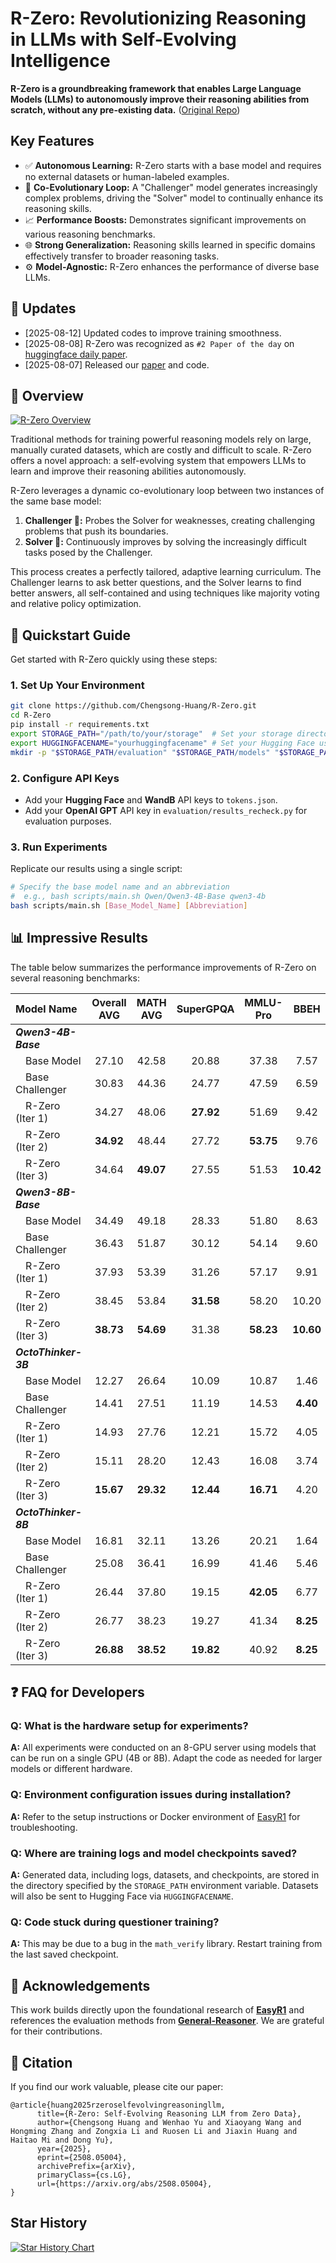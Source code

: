 # R-Zero: Revolutionizing Reasoning in LLMs with Self-Evolving Intelligence

**R-Zero is a groundbreaking framework that enables Large Language Models (LLMs) to autonomously improve their reasoning abilities from scratch, without any pre-existing data.** ([Original Repo](https://github.com/Chengsong-Huang/R-Zero))

## Key Features

*   ✅ **Autonomous Learning:** R-Zero starts with a base model and requires no external datasets or human-labeled examples.
*   🔄 **Co-Evolutionary Loop:**  A "Challenger" model generates increasingly complex problems, driving the "Solver" model to continually enhance its reasoning skills.
*   📈 **Performance Boosts:** Demonstrates significant improvements on various reasoning benchmarks.
*   🌐 **Strong Generalization:** Reasoning skills learned in specific domains effectively transfer to broader reasoning tasks.
*   ⚙️ **Model-Agnostic:** R-Zero enhances the performance of diverse base LLMs.

## 🚀 Updates

*   [2025-08-12] Updated codes to improve training smoothness.
*   [2025-08-08]  R-Zero was recognized as `#2 Paper of the day` on [huggingface daily paper](https://huggingface.co/papers/2508.05004).
*   [2025-08-07]  Released our [paper](https://arxiv.org/abs/2508.05004) and code.

## 🧐 Overview

[![R-Zero Overview](figs/abstract.png)](https://arxiv.org/abs/2508.05004)

Traditional methods for training powerful reasoning models rely on large, manually curated datasets, which are costly and difficult to scale. R-Zero offers a novel approach: a self-evolving system that empowers LLMs to learn and improve their reasoning abilities autonomously.

R-Zero leverages a dynamic co-evolutionary loop between two instances of the same base model:

1.  **Challenger 🎯:**  Probes the Solver for weaknesses, creating challenging problems that push its boundaries.
2.  **Solver 🧠:**  Continuously improves by solving the increasingly difficult tasks posed by the Challenger.

This process creates a perfectly tailored, adaptive learning curriculum.  The Challenger learns to ask better questions, and the Solver learns to find better answers, all self-contained and using techniques like majority voting and relative policy optimization.

## 🏁 Quickstart Guide

Get started with R-Zero quickly using these steps:

### 1. Set Up Your Environment

```bash
git clone https://github.com/Chengsong-Huang/R-Zero.git
cd R-Zero
pip install -r requirements.txt
export STORAGE_PATH="/path/to/your/storage"  # Set your storage directory
export HUGGINGFACENAME="yourhuggingfacename" # Set your Hugging Face username
mkdir -p "$STORAGE_PATH/evaluation" "$STORAGE_PATH/models" "$STORAGE_PATH/generated_question" "$STORAGE_PATH/temp_results"
```

### 2. Configure API Keys

*   Add your **Hugging Face** and **WandB** API keys to `tokens.json`.
*   Add your **OpenAI GPT** API key in `evaluation/results_recheck.py` for evaluation purposes.

### 3. Run Experiments

Replicate our results using a single script:

```bash
# Specify the base model name and an abbreviation
#  e.g., bash scripts/main.sh Qwen/Qwen3-4B-Base qwen3-4b
bash scripts/main.sh [Base_Model_Name] [Abbreviation]
```

## 📊 Impressive Results

The table below summarizes the performance improvements of R-Zero on several reasoning benchmarks:

| Model Name | Overall AVG | MATH AVG | SuperGPQA | MMLU-Pro | BBEH |
|:---|:---:|:---:|:---:|:---:|:---:|
| ***Qwen3-4B-Base*** | | | | | |
| &emsp;Base Model | 27.10 | 42.58 | 20.88 | 37.38 | 7.57 |
| &emsp;Base Challenger | 30.83 | 44.36 | 24.77 | 47.59 | 6.59 |
| &emsp;R-Zero (Iter 1) | 34.27 | 48.06 | **27.92** | 51.69 | 9.42 |
| &emsp;R-Zero (Iter 2) | **34.92** | 48.44 | 27.72 | **53.75** | 9.76 |
| &emsp;R-Zero (Iter 3) | 34.64 | **49.07** | 27.55 | 51.53 | **10.42** |
| ***Qwen3-8B-Base*** | | | | | |
| &emsp;Base Model | 34.49 | 49.18 | 28.33 | 51.80 | 8.63 |
| &emsp;Base Challenger | 36.43 | 51.87 | 30.12 | 54.14 | 9.60 |
| &emsp;R-Zero (Iter 1) | 37.93 | 53.39 | 31.26 | 57.17 | 9.91 |
| &emsp;R-Zero (Iter 2) | 38.45 | 53.84 | **31.58** | 58.20 | 10.20 |
| &emsp;R-Zero (Iter 3) | **38.73** | **54.69** | 31.38 | **58.23** | **10.60** |
| ***OctoThinker-3B*** | | | | | |
| &emsp;Base Model | 12.27 | 26.64 | 10.09 | 10.87 | 1.46 |
| &emsp;Base Challenger | 14.41 | 27.51 | 11.19 | 14.53 | **4.40** |
| &emsp;R-Zero (Iter 1) | 14.93 | 27.76 | 12.21 | 15.72 | 4.05 |
| &emsp;R-Zero (Iter 2) | 15.11 | 28.20 | 12.43 | 16.08 | 3.74 |
| &emsp;R-Zero (Iter 3) | **15.67** | **29.32** | **12.44** | **16.71** | 4.20 |
| ***OctoThinker-8B*** | | | | | |
| &emsp;Base Model | 16.81 | 32.11 | 13.26 | 20.21 | 1.64 |
| &emsp;Base Challenger | 25.08 | 36.41 | 16.99 | 41.46 | 5.46 |
| &emsp;R-Zero (Iter 1) | 26.44 | 37.80 | 19.15 | **42.05** | 6.77 |
| &emsp;R-Zero (Iter 2) | 26.77 | 38.23 | 19.27 | 41.34 | **8.25** |
| &emsp;R-Zero (Iter 3) | **26.88** | **38.52** | **19.82** | 40.92 | **8.25** |

## ❓ FAQ for Developers

### Q: What is the hardware setup for experiments?

**A:** All experiments were conducted on an 8-GPU server using models that can be run on a single GPU (4B or 8B). Adapt the code as needed for larger models or different hardware.

### Q: Environment configuration issues during installation?

**A:**  Refer to the setup instructions or Docker environment of [EasyR1](https://github.com/hiyouga/EasyR1/tree/main) for troubleshooting.

### Q: Where are training logs and model checkpoints saved?

**A:**  Generated data, including logs, datasets, and checkpoints, are stored in the directory specified by the `STORAGE_PATH` environment variable. Datasets will also be sent to Hugging Face via `HUGGINGFACENAME`.

### Q: Code stuck during questioner training?

**A:** This may be due to a bug in the `math_verify` library. Restart training from the last saved checkpoint.

## 🙏 Acknowledgements

This work builds directly upon the foundational research of [**EasyR1**](https://github.com/hiyouga/EasyR1/tree/main) and references the evaluation methods from [**General-Reasoner**](https://github.com/TIGER-AI-Lab/General-Reasoner).  We are grateful for their contributions.

## 💬 Citation

If you find our work valuable, please cite our paper:

```
@article{huang2025rzeroselfevolvingreasoningllm,
      title={R-Zero: Self-Evolving Reasoning LLM from Zero Data}, 
      author={Chengsong Huang and Wenhao Yu and Xiaoyang Wang and Hongming Zhang and Zongxia Li and Ruosen Li and Jiaxin Huang and Haitao Mi and Dong Yu},
      year={2025},
      eprint={2508.05004},
      archivePrefix={arXiv},
      primaryClass={cs.LG},
      url={https://arxiv.org/abs/2508.05004}, 
}
```

## Star History

[![Star History Chart](https://api.star-history.com/svg?repos=Chengsong-Huang/R-Zero&type=Date)](https://star-history.com/#Chengsong-Huang/R-Zero&Date)
